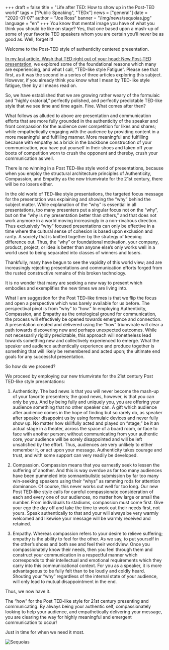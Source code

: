 +++
draft = false
title = "Life after TED: How to show up in the Post-TED world"
tags = ["Public Speaking", "TEDx"]
news = ["general"]
date = "2020-01-07"
author = "Joe Ross"
banner = "/img/news/sequoias.jpg"
language = "en"
+++
You know that mental image you have of what you think you should be like on stage? Yes, that one based upon a mash-up of some of your favorite TED speakers whom you are certain you’ll never be as good as. Well, forget it! 

Welcome to the Post-TED style of authenticity centered presentation. 

[In my last article, Wash that TED right out of your head: New Post-TED presentation](/news/2019/10/29/2019-10-29-wash-that-ted-right-out-of-your-head-avoiding-bad-ted-presentations/), we explored some of the foundational reasons which many are experiencing, and what I call, “TED-like style Fatigue”. Please see that first, as it was the second in a series of three articles exploring this subject. However, if you already think you know what I mean by TED-like style fatigue, then by all means read on. 

So, we have established that we are growing rather weary of the formulaic and “highly oratorial,” perfectly polished, and perfectly predictable TED-like style that we see time and time again. Fine. What comes after then?

What follows as alluded to above are presentation and communication efforts that are more fully grounded in the authenticity of the speaker and front compassion for the audience over competition for likes and shares; while empathetically engaging with the audience by providing content in a more meaningful and fulfilling manner. More meaningful and fulfilling because with empathy as a brick in the backbone construction of your communication, you have put yourself in their shoes and taken off your boots of competition worn to crush the opponent and thereby, crush your communication as well.

There is no winning in a Post TED-like style world of presentations, because when you employ the structural architecture principles of Authenticity, Compassion, and Empathy as the new triumvirate for the 21st century, there will be no losers either.

In the old world of TED-like style presentations, the targeted focus message for the presentation was explaining and showing the “why” behind the subject matter. While explanation of the “why” is essential in all presentations, too many presenters put a singular focus not on the “why”, but on the “why is my presentation better than others,” and that does not work anymore in a world moving increasingly in a non-rivalrous direction. Thus exclusively “why” focused presentations can only be effective in a time where the cultural sense of cohesion is based upon exclusion and rarity. A society that is knitted together by the strategy of keeping difference out. Thus, the “why” or foundational motivation, your company, product, project, or idea is better than anyone else’s only works well in a world used to being separated into classes of winners and losers.

Thankfully, many have begun to see the vapidity of this world view; and are increasingly rejecting presentations and communication efforts forged from the rusted constructive remains of this broken technology.

It is no wonder that many are seeking a new way to present which embodies and exemplifies the new times we are living into.

What I am suggestion for the Post TED-like times is that we flip the focus and open a perspective which was barely available for us before. The perspectival pivot is from “why” to “how.” In employing Authenticity, Compassion, and Empathy as the ontological ground for communication, the process will effectively be opened towards emergence and connection. A presentation created and delivered using the “how” triumvirate will clear a path towards discovering new and perhaps unexpected outcomes.   While not necessarily rigidly predictable, this approach will nonetheless lead towards something new and collectively experienced to emerge. What the speaker and audience authentically experience and produce together is something that will likely be remembered and acted upon; the ultimate end goals for any successful presentation.

So how do we proceed?

We proceed by employing our new triumvirate for the 21st century Post TED-like style presentations:

1. Authenticity. The bad news is that you will never become the mash-up of your favorite presenters; the good news, however, is that you can only be you. And by being fully and uniquely you, you are offering your audience something that no other speaker can. A gift which audience after audience comes in the hope of finding but so rarely do, as speaker after speaker disappoint us by using formulaic devices and never fully show up. No matter how skillfully acted and played on “stage,” be it an actual stage in a theater, across the space of a board room, or face to face with another person; without communicating from your authentic core, your audience will be sorely disappointed and will be left unsatisfied by the effort. Thus, audiences are very unlikely to either remember it, or act upon your message. Authenticity takes courage and trust, and with some support can very readily be developed.

2. Compassion. Compassion means that you earnestly seek to lessen the suffering of another. And this is way overdue as far too many audiences have been pummeled into somnambulistic submission by far too many win-seeking speakers using their “whys” as ramming rods for attention dominance. Of course, this never works out well for too long. Our new Post TED-like style calls for careful compassionate consideration of each and every one of our audiences, no matter how large or small the number. From individuals to stadiums, compassion must come first. Give your ego the day off and take the time to work out their needs first, not yours. Speak authentically to that and your will always be very warmly welcomed and likewise your message will be warmly received and retained.

3. Empathy. Whereas compassion refers to your desire to relieve suffering; empathy is the ability to feel for the other. As we say, to put yourself in the other’s shoes and both see and feel their worldview. Once you compassionately know their needs, then you feel through them and construct your communication in a respectful manner which corresponds to their intellectual and emotional requirements which they carry into this communicational context. For you as a speaker, it is more advantageous to be fully felt than to be loudly and coldly heard. Shouting your “why” regardless of the internal state of your audience, will only lead to mutual disappointment in the end.

Thus, we now have it. 

The “how” for the Post TED-like style for 21st century presenting and communicating. By always being your authentic self, compassionately looking to help your audience, and empathetically delivering your message, you are clearing the way for highly meaningful and emergent communication to occur! 

Just in time for when we need it most. 

![Sequoias](/img/news/sequoias.jpg)
 



